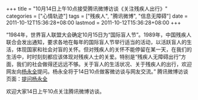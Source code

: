 +++
title = "10月14日上午10点接受腾讯微博访谈《关注残疾人出行》"
categories = ["心情轨迹"]
tags = ["残疾人", "腾讯微博", "信息无障碍"]
date = 2011-10-12T15:36:28+08:00
lastmod = 2011-10-12T15:36:28+08:00
+++



“1984年，世界盲人联盟大会确定10月15日为“国际盲人节”。1989年，中国残疾人联合会发出通知，要求各地在每年的国际盲人节举行适当的活动，以活跃盲人的生活，体现国家和社会对盲的关怀。但对残疾人的关怀不能停留在某一天，在我们的生活中，时时刻刻都应该体现对残疾人士的关爱。特别是“残疾人无障碍出行”方面，我们的社会做得还远远不够。关于盲人的生活状况、关于残疾人的出行，欢迎网友向<a href="http://t.qq.com/qt1982" target="_blank">杨永全</a>提问。杨永全将于14日10点做客微访谈与网友交流。”
腾讯微博访谈页面：<a href="http://t.qq.com/k/%25E6%258F%2590%25E9%2597%25AE%25E6%259D%25A8%25E6%25B0%25B8%25E5%2585%25A8" target="_blank">提问杨永全</a>

欢迎大家14日上午10点关注腾讯微博访谈。